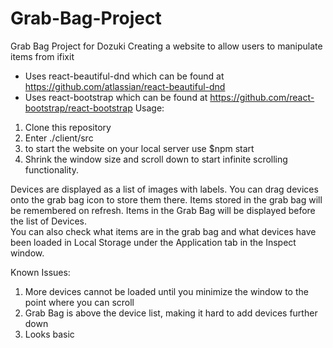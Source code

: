 # Grab-Bag-Project
Grab Bag Project for Dozuki
Creating a website to allow users to manipulate items from ifixit
 - Uses react-beautiful-dnd which can be found at https://github.com/atlassian/react-beautiful-dnd
 - Uses react-bootstrap which can be found at https://github.com/react-bootstrap/react-bootstrap
Usage:
1. Clone this repository
2. Enter ./client/src
3. to start the website on your local server use $npm start
4. Shrink the window size and scroll down to start infinite scrolling functionality.
 
Devices are displayed as a list of images with labels. You can drag devices onto the grab bag 
  icon to store them there. Items stored in the grab bag will be remembered on refresh.
  Items in the Grab Bag will be displayed before the list of Devices.  
  You can also check what items are in the grab bag and what devices have been loaded in Local Storage under the Application tab in the Inspect window. 

Known Issues:
1. More devices cannot be loaded until you minimize the window to the point where you can scroll
2. Grab Bag is above the device list, making it hard to add devices further down
3. Looks basic
